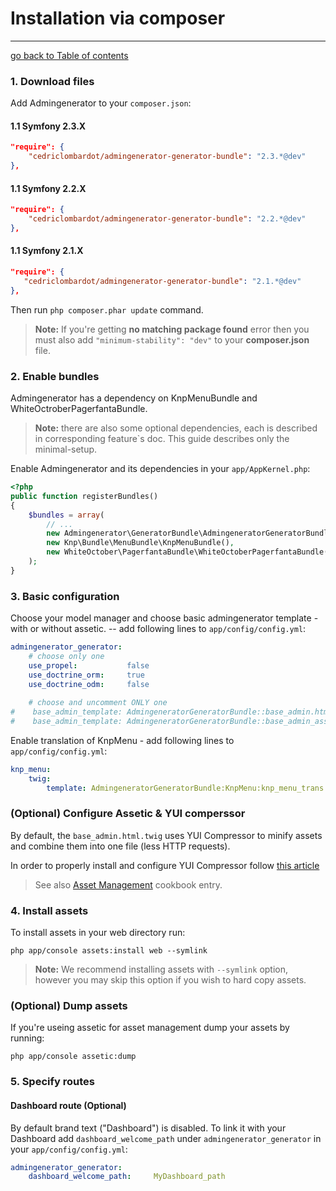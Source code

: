 # Installation via composer
---------------------------------------

[go back to Table of contents][back-to-index]

[back-to-index]: https://github.com/symfony2admingenerator/AdmingeneratorGeneratorBundle/blob/master/Resources/doc/documentation.md#1-installation

### 1. Download files

Add Admingenerator to your `composer.json`:

#### 1.1   Symfony 2.3.X
```json
"require": {
    "cedriclombardot/admingenerator-generator-bundle": "2.3.*@dev"
},
```

#### 1.1   Symfony 2.2.X
```json
"require": {
    "cedriclombardot/admingenerator-generator-bundle": "2.2.*@dev"
},
```
#### 1.1   Symfony 2.1.X
```json
"require": {
   "cedriclombardot/admingenerator-generator-bundle": "2.1.*@dev"
},
```

Then run `php composer.phar update` command.

> **Note:** If you're getting **no matching package found** error then you must also add `"minimum-stability": "dev"` to your **composer.json** file.
    
### 2. Enable bundles

Admingenerator has a dependency on KnpMenuBundle and WhiteOctroberPagerfantaBundle.

> **Note:** there are also some optional dependencies, each is described in corresponding feature`s doc. This guide describes only the minimal-setup. 

Enable Admingenerator and its dependencies in your `app/AppKernel.php`:

```php
<?php 
public function registerBundles()
{
    $bundles = array(
        // ...
        new Admingenerator\GeneratorBundle\AdmingeneratorGeneratorBundle(),
        new Knp\Bundle\MenuBundle\KnpMenuBundle(),
        new WhiteOctober\PagerfantaBundle\WhiteOctoberPagerfantaBundle(),
    );
}
```

### 3. Basic configuration

Choose your model manager and choose basic admingenerator template - with or without assetic. -- add following lines to `app/config/config.yml`:

```yaml
admingenerator_generator:
    # choose only one
    use_propel:           false
    use_doctrine_orm:     true
    use_doctrine_odm:     false
    
    # choose and uncomment ONLY one
#    base_admin_template: AdmingeneratorGeneratorBundle::base_admin.html.twig
#    base_admin_template: AdmingeneratorGeneratorBundle::base_admin_assetic_less.html.twig
```

Enable translation of KnpMenu - add following lines to `app/config/config.yml`:

```yaml
knp_menu:
    twig:
        template: AdmingeneratorGeneratorBundle:KnpMenu:knp_menu_trans.html.twig
```

### (Optional) Configure Assetic & YUI comperssor

By default, the `base_admin.html.twig` uses YUI Compressor to minify assets and combine them into one file (less HTTP requests).

In order to properly install and configure YUI Compressor follow [this article](http://symfony.com/doc/current/cookbook/assetic/yuicompressor.html)

> See also [Asset Management](http://symfony.com/doc/current/cookbook/assetic/asset_management.html) cookbook entry.

### 4. Install assets

To install assets in your web directory run:

`php app/console assets:install web --symlink`

> **Note:** We recommend installing assets with `--symlink` option, however you may skip this option if you wish to hard copy assets.

### (Optional) Dump assets

If you're useing assetic for asset management dump your assets by running:

`php app/console assetic:dump`

### 5. Specify routes

#### Dashboard route (Optional)
By default brand text ("Dashboard") is disabled. To link it with your Dashboard 
add `dashboard_welcome_path` under `admingenerator_generator` in your `app/config/config.yml`:

```yaml
admingenerator_generator:
    dashboard_welcome_path:     MyDashboard_path
```
